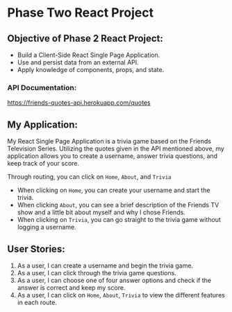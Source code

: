 # Phase Two React Project

## Objective of Phase 2 React Project:
* Build a Client-Side React Single Page Application.
* Use and persist data from an external API.
* Apply knowledge of components, props, and state.

### API Documentation: 
https://friends-quotes-api.herokuapp.com/quotes

## My Application: 
My React Single Page Application is a trivia game based on the Friends Television Series. Utilizing the quotes given in the API mentioned above, my application allows you to create a username, answer trivia questions, and keep track of your score. 

Through routing, you can click on `Home`, `About`, and `Trivia` 
* When clicking on `Home`, you can create your username and start the trivia.    
* When clicking `About`, you can see a brief description of the Friends TV show and a little bit about myself and why I chose Friends.   
* When clicking on `Trivia`, you can go straight to the trivia game without logging a username.   

## User Stories:

1. As a user, I can create a username and begin the trivia game. 
2. As a user, I can click through the trivia game questions.
3. As a user, I can choose one of four answer options and check if the answer is correct and keep my score.
4. As a user, I can click on `Home`, `About`, `Trivia` to view the different features in each route. 

